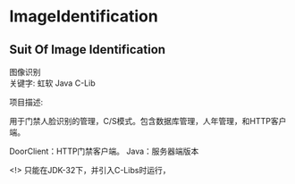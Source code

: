 # ImageIdentification
Suit Of Image Identification
-------------------------------

图像识别  
关键字:
虹软  Java  C-Lib

项目描述:

用于门禁人脸识别的管理，C/S模式。包含数据库管理，人年管理，和HTTP客户端。


DoorClient：HTTP门禁客户端。
Java：服务器端版本

<!>
只能在JDK-32下，并引入C-Libs时运行，

